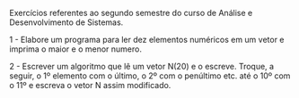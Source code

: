 Exercícios referentes ao segundo semestre do curso de Análise e Desenvolvimento de Sistemas.

1 - Elabore um programa para ler dez elementos numéricos em um vetor e imprima o maior e o menor numero.

2 - Escrever um algoritmo que lê um vetor N(20) e o escreve. Troque, a seguir, o 1º elemento com o último, o 2º com o penúltimo etc. até o 10º com o 11º e escreva o vetor N assim modificado.
